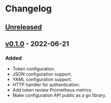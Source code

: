 # Changelog

## [Unreleased]

## [v0.1.0] - 2022-06-21

### Added

- Token configuration.
- JSON configuration support.
- YAML configuration support.
- HTTP handler for authentication.
- Add token review Prometheus metrics.
- Make configuration API public as a go library.

[unreleased]: https://github.com/slok/simple-ingress-external-auth/compare/v0.1.0...HEAD
[v0.1.0]: https://github.com/slok/simple-ingress-external-auth/releases/tag/v0.1.0
